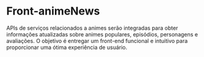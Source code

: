 # Front-animeNews
  APIs de serviços relacionados a animes serão integradas para obter informações atualizadas sobre animes populares, episódios, personagens e avaliações. O objetivo é entregar um front-end funcional e intuitivo para proporcionar uma ótima experiência de usuário.
